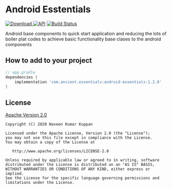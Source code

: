 # Android Esstentials 

[ ![Download](https://api.bintray.com/packages/naveenkumarn27/Essentials/android-essentials/images/download.svg) ](https://bintray.com/naveenkumarn27/Essentials/android-essentials/_latestVersion)
[![API](https://img.shields.io/badge/API-21%2B-brightgreen.svg?style=flat)](https://android-arsenal.com/api?level=21)
[![Build Status](https://travis-ci.org/naveenkumarn27/android-essentials.svg?branch=master)](https://travis-ci.org/naveenkumarn27/android-essentials)

Android base components to quick start application and reducing the lots of boiler plat codes to achieve basic functionality base clases to the android components

How to add to your project
--------------

```gradle
// app.gradle
dependencies {
    implementation 'com.ancient.essentials:android-essentials:1.2.0'
}
```

## License

[Apache Version 2.0](http://www.apache.org/licenses/LICENSE-2.0.html)

    Copyright (C) 2020 Naveen Kumar Kuppan

    Licensed under the Apache License, Version 2.0 (the "License");
    you may not use this file except in compliance with the License.
    You may obtain a copy of the License at

       http://www.apache.org/licenses/LICENSE-2.0

    Unless required by applicable law or agreed to in writing, software
    distributed under the License is distributed on an "AS IS" BASIS,
    WITHOUT WARRANTIES OR CONDITIONS OF ANY KIND, either express or implied.
    See the License for the specific language governing permissions and
    limitations under the License.
